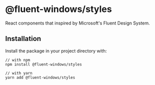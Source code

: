# @fluent-windows/styles

React components that inspired by Microsoft's Fluent Design System.

## Installation

Install the package in your project directory with:

```
// with npm
npm install @fluent-windows/styles

// with yarn
yarn add @fluent-windows/styles
```
